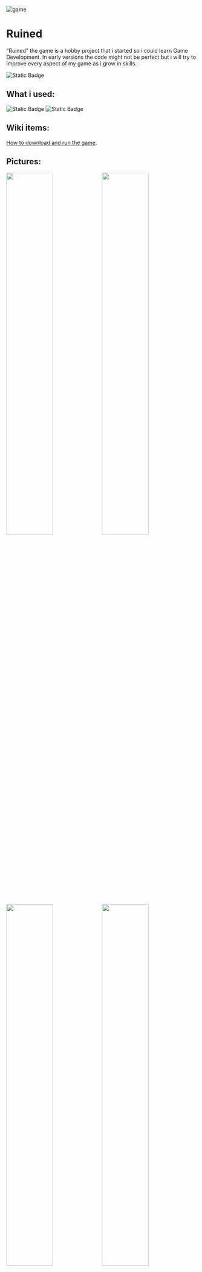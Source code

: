 ![game](https://github.com/Mikert1/Ruined/assets/73882306/b35ce5a7-e065-462e-8beb-51ac57dd84d1)
<h1>Ruined</h1>

<p>“Ruined” the game is a hobby project that i started so i could learn Game Development. In early versions the code might not be perfect but i will try to improve every aspect of my game as i grow in skills.</p>
<img alt="Static Badge" src="https://img.shields.io/badge/Game%20version-Early--Developer--Pre--Alpha%201.5-%23333333">

<h2>What i used:</h2>
<img alt="Static Badge" src="https://img.shields.io/badge/L%C3%96VE%20Version-11-%23E84A99">
<img alt="Static Badge" src="https://img.shields.io/badge/Lua%20Version-5.1-%23000080">
<h2>Wiki items:</h2>
<p><a href="https://github.com/Mikert1/Ruined/wiki/Download-and-run-Ruined">How to download and run the game</a>.</p>
<h2>Pictures:</h2>
<div>
    <a><img width="49.5%" src="https://github.com/Mikert1/Ruined/assets/73882306/1ef52b0c-8240-489a-a191-458290eeaa21"></a>
    <a><img width="49.5%" src="https://github.com/Mikert1/Ruined/assets/73882306/ec4af4f6-0ac1-460c-8bae-5d015817904d"></a>
</div>
<div>
    <img width="49.5%" src="https://github.com/Mikert1/Ruined/assets/73882306/eef28b86-3676-42fc-b7ba-cc05ba1171a6">
    <img width="49.5%" src="https://github.com/Mikert1/Ruined/assets/73882306/adea97ac-11a2-4c1b-b628-0f0edf4c7494">
</div>
<h2>Beta Website:</h2>
<p><a href="https://mikert.com/project.html?id=1">Mikert.com</a></p>
<h6>Made on a Windows Laptop. Stable Versions are Tested on linux and mac.</h6>
